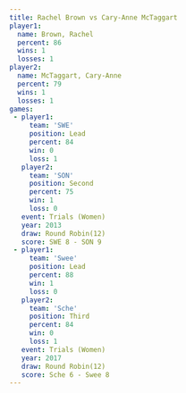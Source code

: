 ```yaml
---
title: Rachel Brown vs Cary-Anne McTaggart
player1:                    
  name: Brown, Rachel       
  percent: 86               
  wins: 1                   
  losses: 1                 
player2:                    
  name: McTaggart, Cary-Anne
  percent: 79               
  wins: 1                   
  losses: 1                 
games:
 - player1:        
     team: 'SWE'   
     position: Lead
     percent: 84   
     win: 0        
     loss: 1       
   player2:          
     team: 'SON'     
     position: Second
     percent: 75     
     win: 1          
     loss: 0         
   event: Trials (Women)
   year: 2013           
   draw: Round Robin(12)
   score: SWE 8 - SON 9 
 - player1:        
     team: 'Swee'  
     position: Lead
     percent: 88   
     win: 1        
     loss: 0       
   player2:         
     team: 'Sche'   
     position: Third
     percent: 84    
     win: 0         
     loss: 1        
   event: Trials (Women) 
   year: 2017            
   draw: Round Robin(12) 
   score: Sche 6 - Swee 8
---
```

